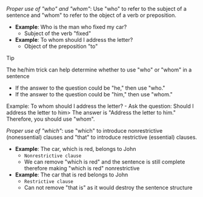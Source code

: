 *Proper use of "who" and "whom"*: Use "who" to refer to the subject of a sentence and "whom" to refer to the object of a verb or preposition.
- **Example**: Who is the man who fixed my car?
	- Subject of the verb "fixed"
- **Example**: To whom should I address the letter?
	- Object of the preposition "to"

> [!Tip]
>The he/him trick can help determine whether to use "who" or "whom" in a sentence
> 	- If the answer to the question could be "he," then use "who."
> 	- If the answer to the question could be "him," then use "whom."
> 
> 	 Example: To whom should I address the letter?
> 		- Ask the question: Should I address the letter to him> The answer is "Address the letter to him." Therefore, you should use "whom".


*Proper use of "which"*: use "which" to introduce nonrestrictive (nonessential) clauses and "that" to introduce restrictive (essential) clauses.
- **Example**: The car, which is red, belongs to John
	- `Nonrestrictive clause`
	- We can remove "which is red" and the sentence is still complete therefore making "which is red" nonrestrictive
- **Example**: The car that is red belongs to John
	- `Restrictive clause`
	- Can not remove "that is" as it would destroy the sentence structure
